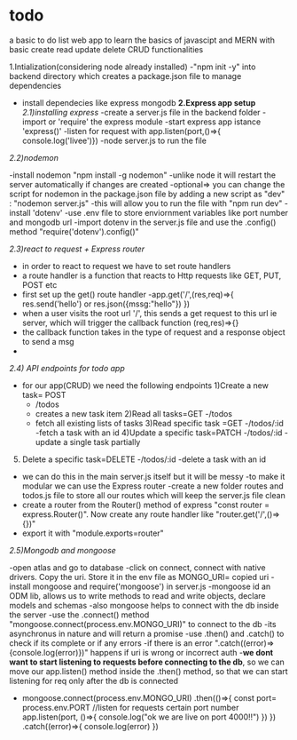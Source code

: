 # todo
a basic to do list web app to learn the basics of javascipt and MERN
with basic create read update delete CRUD functionalities

1.Intialization(considering node already installed)
 -"npm init -y" into backend directory which creates a package.json file to manage dependencies
 - install dependecies like express mongodb
**2.Express app setup**
*2.1)installing express*
 -create a server.js file in the backend folder
 -import or 'require' the express module 
 -start express app istance 'express()'
 -listen for request with app.listen(port,()=>{ console.log('livee')})
 -node server.js to run the file

 *2.2)nodemon*
 
 -install nodemon "npm install -g nodemon"
 -unlike node it will restart the server automatically if changes are created
 -optional=> you can change the script for nodemon <filename> in the package.json file by adding a new script as "dev" : "nodemon server.js"
 -this will allow you to run the file with "npm run dev"
 -install 'dotenv'
 -use .env file to store enviornment variables like port number and mongodb url
 -import dotenv in the server.js file and use the .config() method "require('dotenv').config()" 
 

*2.3)react to request + Express router*

 - in order to react to request we have to set route handlers
 - a route handler is a function that reacts to Http requests like GET, PUT, POST etc
 - first set up the get() route handler
 -app.get('/',(res,req)=>{
    res.send('hello') or res.json({mssg:"hello"})
 })
 - when a user visits the root url '/', this sends a get request to this url ie server, which will trigger the callback function (req,res)=>{}
 - the callback function takes in the type of request and a response object to send a msg
 - 
*2.4) API endpoints for todo app*
   
 - for our app(CRUD) we need the following endpoints
  1)Create a new task= POST
    - /todos
    - creates a new task item
  2)Read all tasks=GET
    -/todos
    - fetch all existing lists of tasks
  3)Read specific task =GET
    -/todos/:id
    -fetch a task with an id 
  4)Update a specific task=PATCH
    -/todos/:id
    -update a single task partially
  5) Delete a specific task=DELETE
    -/todos/:id
    -delete a task with an id
 - we can do this in the main server.js itself but it will be messy
 -to make it modular we can use the Express router
 -create a new folder routes and todos.js file to store all our routes which will keep the server.js file clean
 - create a router from the Router() method of express "const router = express.Router()". Now create any route handler like "router.get('/',()=>{})"
 - export it with "module.exports=router"

*2.5)Mongodb and mongoose*

 -open atlas and go to database 
 -click on connect, connect with native drivers. Copy the uri. Store it in the env file as MONGO_URI= copied uri
 -install mongoose and require('mongoose') in server.js
 -mongoose id an ODM lib, allows us to write methods to read and write objects, declare models and schemas
 -also mongoose helps to connect with the db inside the server
 -use the .connect() method "mongoose.connect(process.env.MONGO_URI)" to connect to the db
 -its asynchronus in nature and will return a promise
 -use .then() and .catch() to check if its complete or if any errors
 -if there is an error ".catch((error)=>{console.log(error)})" happens if uri is wrong or incorrect auth
 -**we dont want to start listening to requests before connecting to the db**, so we can move our app.listen() method inside the .then() method, so that we can start listening for req only after the db is connected
 - mongoose.connect(process.env.MONGO_URI)
    .then(()=>{
        const port= process.env.PORT
        //listen for requests certain port number
        app.listen(port, ()=>{
            console.log("ok we are live on port 4000!!")
        })
    })
    .catch((error)=>{
        console.log(error)
    })
 




